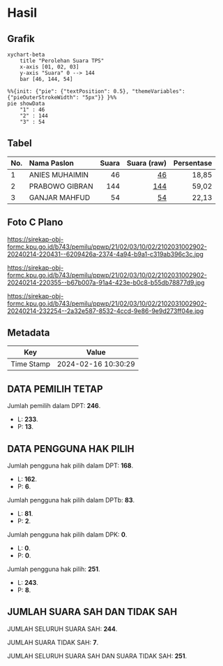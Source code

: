 # Hasil

## Grafik

```mermaid
xychart-beta
    title "Perolehan Suara TPS"
    x-axis [01, 02, 03]
    y-axis "Suara" 0 --> 144
    bar [46, 144, 54]
```

```mermaid
%%{init: {"pie": {"textPosition": 0.5}, "themeVariables": {"pieOuterStrokeWidth": "5px"}} }%%
pie showData
    "1" : 46
    "2" : 144
    "3" : 54
```

## Tabel

| No. | Nama Paslon    | Suara | Suara (raw) | Persentase |
|:--- |:-------------- | -----:| -----------:| ----------:|
| 1   | ANIES MUHAIMIN | 46    | [46][p-1]   | 18,85      |
| 2   | PRABOWO GIBRAN | 144   | [144][p-2]  | 59,02      |
| 3   | GANJAR MAHFUD  | 54    | [54][p-3]   | 22,13      |


[p-1]: https://github.com/gigit-pemilu/pemilu-2024-21-kepulauan-riau/blob/main/pilpres/hitung-suara/sub/21-kepulauan-riau/sub/02-karimun/sub/03-karimun/sub/1002-teluk-air/sub/902-tps/sub/paslon-1.txt
[p-2]: https://github.com/gigit-pemilu/pemilu-2024-21-kepulauan-riau/blob/main/pilpres/hitung-suara/sub/21-kepulauan-riau/sub/02-karimun/sub/03-karimun/sub/1002-teluk-air/sub/902-tps/sub/paslon-2.txt
[p-3]: https://github.com/gigit-pemilu/pemilu-2024-21-kepulauan-riau/blob/main/pilpres/hitung-suara/sub/21-kepulauan-riau/sub/02-karimun/sub/03-karimun/sub/1002-teluk-air/sub/902-tps/sub/paslon-3.txt

## Foto C Plano

https://sirekap-obj-formc.kpu.go.id/b743/pemilu/ppwp/21/02/03/10/02/2102031002902-20240214-220431--6209426a-2374-4a94-b9a1-c319ab396c3c.jpg

https://sirekap-obj-formc.kpu.go.id/b743/pemilu/ppwp/21/02/03/10/02/2102031002902-20240214-220355--b67b007a-91a4-423e-b0c8-b55db78877d9.jpg

https://sirekap-obj-formc.kpu.go.id/b743/pemilu/ppwp/21/02/03/10/02/2102031002902-20240214-232254--2a32e587-8532-4ccd-9e86-9e9d273ff04e.jpg


## Metadata

| Key        | Value               |
| ---------- | ------------------- |
| Time Stamp | 2024-02-16 10:30:29 |


## DATA PEMILIH TETAP

Jumlah pemilih dalam DPT: **246**.
 * L: **233**.
 * P: **13**.

## DATA PENGGUNA HAK PILIH

Jumlah pengguna hak pilih dalam DPT: **168**.
 * L: **162**.
 * P: **6**.

Jumlah pengguna hak pilih dalam DPTb: **83**.
 * L: **81**.
 * P: **2**.

Jumlah pengguna hak pilih dalam DPK: **0**.
 * L: **0**.
 * P: **0**.

Jumlah pengguna hak pilih: **251**.
 * L: **243**.
 * P: **8**.

## JUMLAH SUARA SAH DAN TIDAK SAH

JUMLAH SELURUH SUARA SAH: **244**.

JUMLAH SUARA TIDAK SAH: **7**.

JUMLAH SELURUH SUARA SAH DAN SUARA TIDAK SAH: **251**.



